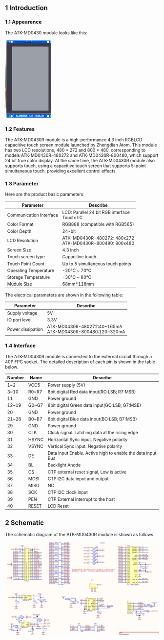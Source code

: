 ## 1 Introduction

### 1.1 Appearence

The ATK-MD0430 module looks like this:

<img src="figures/01_ATK_MD0430_Module.png" style="zoom: 25%;" />

### 1.2 Features

The ATK-MD0430R module is a high-performance 4.3 inch RGBLCD capacitive touch screen module launched by Zhengdian Atom. This module has two LCD resolutions, 480 * 272 and 800 * 480, corresponding to models ATK-MD0430R-480272 and ATK-MD0430R-800480, which support 24 bit true color display. At the same time, the ATK-MD0430R module also supports touch, using a capacitive touch screen that supports 5-point simultaneous touch, providing excellent control effects.

### 1.3 Parameter

Here are the product basic parameters:

| Parameter               | Describe                                                     |
| ----------------------- | ------------------------------------------------------------ |
| Communication Interface | LCD: Parallel 24 bit RGB interface<br/>Touch: IIC            |
| Color Format            | RGB888 (compatible with RGB565)                              |
| Color Depth             | 24-bit                                                       |
| LCD Resolution          | ATK-MD0430R-480272: 480x272<br />ATK-MD0430R-800480: 800x480 |
| Screen Size             | 4.3 inch                                                     |
| Touch screen type       | Capacitive touch                                             |
| Touch Point Count       | Up to 5 simultaneous touch points                            |
| Operating Temperature   | -20℃ ~ 70℃                                                   |
| Storage Temperature     | -30℃ ~ 80℃                                                   |
| Mudule Size             | 68mm*118mm                                                   |

The electrical parameters are shown in the following table:

| Parameter         | Describe                                                     |
| ----------------- | ------------------------------------------------------------ |
| Supply voltage    | 5V                                                           |
| IO port level     | 3.3V                                                         |
| Power dissipation | ATK-MD0430R-480272:40~165mA<br />ATK-MD0430R-800480:120~320mA |

### 1.4 Interface

The ATK-MD0430R module is connected to the external circuit through a 40P FPC socket. The detailed description of each pin is shown in the table below.

| Number | Name  | Describe                                                    |
| ------ | ----- | ----------------------------------------------------------- |
| 1~2    | VCC5  | Power supply (5V)                                           |
| 3~10   | R0~R7 | 8bit digital Red data input(RO:LSB; R7:MSB)                 |
| 11     | GND   | Power ground                                                |
| 12~19  | G0~G7 | 8bit digital Green data input(GO:LSB; G7:MSB)               |
| 20     | GND   | Power ground                                                |
| 21~28  | B0~B7 | 8bit digital Blue data input(BO:LSB; B7:MSB)                |
| 29     | GND   | Power ground                                                |
| 30     | CLK   | Clock signal. Latching data at the rising edge              |
| 31     | HSYNC | Horizontal Sync input. Negative polarity                    |
| 32     | VSYNC | Vertical Sync input. Negative polarity                      |
| 33     | DE    | Data input Enable. Active high to enable the data input Bus |
| 34     | BL    | Backlight Anode                                             |
| 35     | CS    | CTP external reset signal, Low is active                    |
| 36     | MOSI  | CTP I2C data input and output                               |
| 37     | MISO  | NC                                                          |
| 38     | SCK   | CTP I2C clock input                                         |
| 39     | PEN   | CTP External interrupt to the host                          |
| 40     | RESET | LCD Reset                                                   |

## 2 Schematic

The schematic diagram of the ATK-MD0430R module is shown as follows.

![](figures/02_ATK_MD0430_SCH.png)